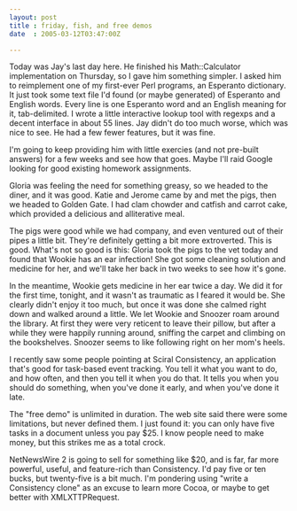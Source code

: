 ```yaml
---
layout: post
title : friday, fish, and free demos
date  : 2005-03-12T03:47:00Z

---
```

Today was Jay's last day here.  He finished his Math::Calculator implementation on Thursday, so I gave him something simpler.  I asked him to reimplement one of my first-ever Perl programs, an Esperanto dictionary.  It just took some text file I'd found (or maybe generated) of Esperanto and English words.  Every line is one Esperanto word and an English meaning for it, tab-delimited.  I wrote a little interactive lookup tool with regexps and a decent interface in about 55 lines.  Jay didn't do too much worse, which was nice to see.  He had a few fewer features, but it was fine.

I'm going to keep providing him with little exercies (and not pre-built answers) for a few weeks and see how that goes.  Maybe I'll raid Google looking for good existing homework assignments.

Gloria was feeling the need for something greasy, so we headed to the diner, and it was good.  Katie and Jerome came by and met the pigs, then we headed to Golden Gate.  I had clam chowder and catfish and carrot cake, which provided a delicious and alliterative meal.

The pigs were good while we had company, and even ventured out of their pipes a little bit.  They're definitely getting a bit more extroverted.  This is good. What's not so good is this: Gloria took the pigs to the vet today and found that Wookie has an ear infection!  She got some cleaning solution and medicine for her, and we'll take her back in two weeks to see how it's gone.

In the meantime, Wookie gets medicine in her ear twice a day.  We did it for the first time, tonight, and it wasn't as traumatic as I feared it would be. She clearly didn't enjoy it too much, but once it was done she calmed right down and walked around a little.  We let Wookie and Snoozer roam around the library.  At first they were very reticent to leave their pillow, but after a while they were happily running around, sniffing the carpet and climbing on the bookshelves.  Snoozer seems to like following right on her mom's heels.

I recently saw some people pointing at Sciral Consistency, an application that's good for task-based event tracking.  You tell it what you want to do, and how often, and then you tell it when you do that.  It tells you when you should do something, when you've done it early, and when you've done it late.

The "free demo" is unlimited in duration.  The web site said there were some limitations, but never defined them.  I just found it: you can only have five tasks in a document unless you pay $25.  I know people need to make money, but this strikes me as a total crock.

NetNewsWire 2 is going to sell for something like $20, and is far, far more powerful, useful, and feature-rich than Consistency.  I'd pay five or ten bucks, but twenty-five is a bit much.  I'm pondering using "write a Consistency clone" as an excuse to learn more Cocoa, or maybe to get better with XMLXTTPRequest.

